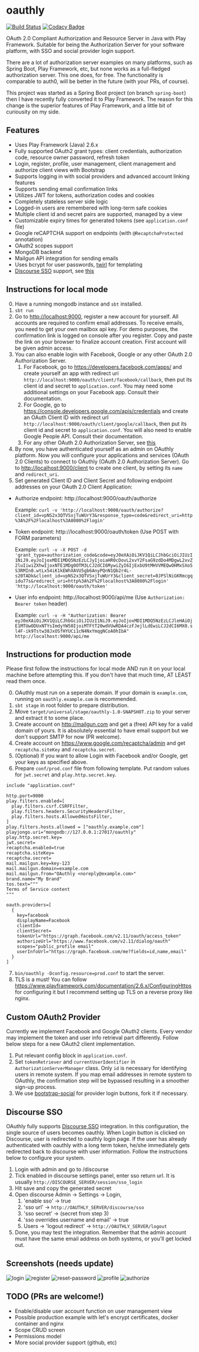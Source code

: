 # oauthly

[![Build Status](https://travis-ci.org/bekce/oauthly.svg?branch=master)](https://travis-ci.org/bekce/oauthly)
[![Codacy Badge](https://api.codacy.com/project/badge/Grade/18e70942adcf440e8c85d3e186c0e916)](https://www.codacy.com/app/seb_4/oauthly)

OAuth 2.0 Compliant Authorization and Resource Server in Java with Play Framework. Suitable for being the Authorization Server for your software platform, with SSO and social provider login support.

There are a lot of authorization server examples on many platforms, such as Spring Boot, Play Framework, etc,
but none works as a full-fledged authorization server. This one does, for free. The functionality is comparable to
auth0, will be better in the future (with your PRs, of course).

This project was started as a Spring Boot project (on branch `spring-boot`) then I have recently fully converted it to Play Framework. The reason for this change is the superior features of Play Framework, and a little bit of curiousity on my side.

## Features

- Uses Play Framework (Java) 2.6.x 
- Fully supported OAuth2 grant types: client credentials, authorization code, resource owner password, refresh token
- Login, register, profile, user management, client management and authorize client views with Bootstrap
- Supports logging in with social providers and advanced account linking features
- Supports sending email confirmation links
- Utilizes JWT for tokens, authorization codes and cookies
- Completely stateless server side logic
- Logged-in users are remembered with long-term safe cookies
- Multiple client id and secret pairs are supported, managed by a view
- Customizable expiry times for generated tokens (see `application.conf` file)
- Google reCAPTCHA support on endpoints (with `@RecaptchaProtected` annotation)
- OAuth2 scopes support
- MongoDB backend
- Mailgun API integration for sending emails
- Uses bcrypt for user passwords, [twirl](https://playframework.com/documentation/2.6.x/JavaTemplates) for templating
- [Discourse SSO](https://meta.discourse.org/t/official-single-sign-on-for-discourse/13045) support, see [this](#discourse-sso)

## Instructions for local mode

0. Have a running mongodb instance and `sbt` installed.
1. `sbt run`
2. Go to <http://localhost:9000>, register a new account for yourself.
All accounts are required to confirm email addresses. To receive emails, you need to get your own mailbox api key. For demo purposes, the confirmation link is logged on console after you register. Copy and paste the link on your browser to finalize account creation. 
First account will be given admin access.
3. You can also enable login with Facebook, Google or any other OAuth 2.0 Authorization Server.
    1. For Facebook, go to <https://developers.facebook.com/apps/> and create yourself an app with redirect uri `http://localhost:9000/oauth/client/facebook/callback`, then put its client id and secret to `application.conf`. You may need some additional settings on your Facebook app. Consult their documentation. 
    2. For Google, go to <https://console.developers.google.com/apis/credentials> and create an OAuth Client ID with redirect url `http://localhost:9000/oauth/client/google/callback`, then put its client id and secret to `application.conf`. You will also need to enable Google People API. Consult their documentation. 
    3. For any other OAuth 2.0 Authorization Server, see [this](#custom-oauth2-provider)
3. By now, you have authenticated yourself as an admin on OAuthly platform. Now you will configure your applications and services (OAuth 2.0 Clients) to connect to OAuthly (OAuth 2.0 Authorization Server). Go to <http://localhost:9000/client> to create one client, by setting its `name` and `redirect_uri`. 
4. Set generated Client ID and Client Secret and following endpoint addresses on your OAuth 2.0 Client Application:

- Authorize endpoint: http://localhost:9000/oauth/authorize

    Example: `curl -v 'http://localhost:9000/oauth/authorize?client_id=vpNS2x3QTVSxjTuWUrY3&response_type=code&redirect_uri=http%3A%2F%2Flocalhost%3A8080%2Flogin'`
    
- Token endpoint: http://localhost:9000/oauth/token (Use POST with FORM parameters)

    Example: `curl -v -X POST -d 'grant_type=authorization_code&code=eyJ0eXAiOiJKV1QiLCJhbGciOiJIUzI1NiJ9.eyJoIjoxMDI1MDQ5NzEzLCJyIjoiaHR0cDovL2xvY2FsaG9zdDo4MDgwL2xvZ2luIiwiZXhwIjoxNTE1MDg0OTM3LCJ2dCI6MywiZyI6IjExbU9tMHVVMEQwOHMxSXo5S3RMIn0.wtLx54iK1kEWhXAVU5gb6AnyPQnN1Qb2r4L-s20TADk&client_id=vpNS2x3QTVSxjTuWUrY3&client_secret=0JPSlNiGKRmcgqidu77s&redirect_uri=http%3A%2F%2Flocalhost%3A8080%2Flogin' 'http://localhost:9000/oauth/token'`

- User info endpoint: http://localhost:9000/api/me (Use `Authorization: Bearer token` header)

    Example: `curl -v -H "Authorization: Bearer eyJ0eXAiOiJKV1QiLCJhbGciOiJIUzI1NiJ9.eyJoIjoxMDI1MDQ5NzEzLCJleHAiOjE1MTUwODUxNTYsImdyYW50IjoiMTFtT20wdVUwRDA4czFJejlLdEwiLCJ2dCI6MX0.sl4F-ik9Tstw38JxOSfHYUCi1cN4NxYmqgNCoA0hIbA" http://localhost:9000/api/me`
    
## Instructions for production mode

Please first follow the instructions for local mode AND run it on your local machine before attempting this. If you don't have that much time, AT LEAST read them once.

0. OAuthly must run on a seperate domain. If your domain is `example.com`, running on `oauthly.example.com` is recommended.
1. `sbt stage` in root folder to prepare distribution. 
2. Move `target/universal/stage/oauthly-1.0-SNAPSHOT.zip` to your server and extract it to some place.
3. Create account on <http://mailgun.com> and get a (free) API key for a valid domain of yours. It is absolutely essential to have email support but we don't support SMTP for now (PR welcome).
4. Create account on <https://www.google.com/recaptcha/admin> and get `recaptcha.siteKey` and `recaptcha.secret`. 
5. (Optional) If you want to allow Login with Facebook and/or Google, get your keys as specified above.
6. Prepare `conf/prod.conf` file from following template. Put random values for `jwt.secret` and `play.http.secret.key`. 

```
include "application.conf"

http.port=9000
play.filters.enabled=[
  play.filters.csrf.CSRFFilter,
  play.filters.headers.SecurityHeadersFilter,
  play.filters.hosts.AllowedHostsFilter,
]
play.filters.hosts.allowed = ["oauthly.example.com"]
playjongo.uri="mongodb://127.0.0.1:27017/oauthly"
play.http.secret.key=
jwt.secret=
recaptcha.enabled=true
recaptcha.siteKey=
recaptcha.secret=
mail.mailgun.key=key-123
mail.mailgun.domain=example.com
mail.mailgun.from="OAuthly <noreply@example.com>"
brand.name="My Brand"
tos.text="""
Terms of Service content
"""

oauth.providers=[
  {
    key=facebook
    displayName=Facebook
    clientId=
    clientSecret=
    tokenUrl="https://graph.facebook.com/v2.11/oauth/access_token"
    authorizeUrl="https://www.facebook.com/v2.11/dialog/oauth"
    scopes="public_profile email"
    userInfoUrl="https://graph.facebook.com/me?fields=id,name,email"
  }
]
```

7. `bin/oauthly -Dconfig.resource=prod.conf` to start the server. 
8. TLS is a must! You can follow <https://www.playframework.com/documentation/2.6.x/ConfiguringHttps> for configuring it but I recommend setting up TLS on a reverse proxy like nginx. 

## Custom OAuth2 Provider

Currently we implement Facebook and Google OAuth2 clients. Every vendor may implement the token and user info retrieval part differently. Follow below steps for a new OAuth2 client implementation.

1. Put relevant config block in `application.conf`.
2. Set `tokenRetriever` and `currentUserIdentifier` in `AuthorizationServerManager` class. Only `id` is necessary for identifying users in remote system. If you map email addresses in remote system to OAuthly, the confirmation step will be bypassed resulting in a smoother sign-up process. 
3. We use [bootstrap-social](https://lipis.github.io/bootstrap-social/) for provider login buttons, fork it if necessary.

## Discourse SSO

OAuthly fully supports [Discourse SSO](https://meta.discourse.org/t/official-single-sign-on-for-discourse/13045)
integration. In this configuration, the single source of users becomes oauthly. When Login button is clicked on Discourse,
user is redirected to oauthly login page. If the user has already authenticated with oauthly with a long term token,
he/she immediately gets redirected back to discourse with user information. Follow the instructions below to configure
your system.

1. Login with admin and go to /discourse
2. Tick enabled in discourse settings panel, enter sso return url. It is usually `http://DISCOURSE_SERVER/session/sso_login`
3. Hit save and copy the generated secret
4. Open discourse Admin -> Settings -> Login,
    1. 'enable sso' -> true
    2. 'sso url' -> `http://OAUTHLY_SERVER/discourse/sso`
    3. 'sso secret' -> (secret from step 3)
    4. 'sso overrides username and email' -> true
    5. Users -> 'logout redirect' -> `http://OAUTHLY_SERVER/logout`
5. Done, you may test the integration. Remember that the admin account must have the same email address on both
systems, or you'll get locked out.

## Screenshots (needs update)

![login](http://i.imgur.com/WpLsqYY.png)
![register](http://i.imgur.com/dCoEENL.png)
![reset-password](http://i.imgur.com/XeSO0vB.png)
![profile](http://i.imgur.com/oRrz6Iz.png)
![authorize](https://i.imgur.com/5FMlHCz.png)

## TODO (PRs are welcome!)
- Enable/disable user account function on user management view
- Possible production example with let's encrypt certificates, docker container and nginx
- Scope CRUD screen
- Permissions model
- More social provider support (github, etc)
